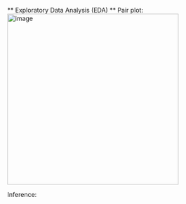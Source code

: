 ** Exploratory Data Analysis (EDA) ** 
Pair plot:
<img width="390" alt="image" src="https://github.com/nandini-queen-of-my-world/momentum-effect/assets/120407395/70701db1-0678-4eb1-8bb2-5dabf379c8c5">

Inference:
